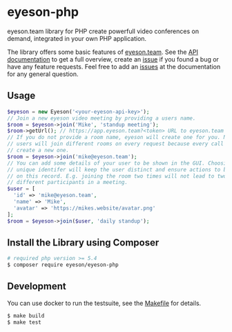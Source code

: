 
# eyeson-php

eyeson.team library for PHP create powerfull video conferences on demand,
integrated in your own PHP application.

The library offers some basic features of [eyeson.team][eyeson]. See the [API
documentation][api-doc] to get a full overview, create an [issue][php-issues]
if you found a bug or have any feature requests. Feel free to add an
[issues][api-issues] at the documentation for any general question.

## Usage

```php
$eyeson = new Eyeson('<your-eyeson-api-key>');
// Join a new eyeson video meeting by providing a users name.
$room = $eyeson->join('Mike', 'standup meeting');
$room->getUrl(); // https://app.eyeson.team?<token> URL to eyeson.team video GUI
// If you do not provide a room name, eyeson will create one for you. Note that
// users will join different rooms on every request because every call will
// create a new one.
$room = $eyeson->join('mike@eyeson.team');
// You can add some details of your user to be shown in the GUI. Choosing a
// unique identifer will keep the user distinct and ensure actions to be mapped
// on this record. E.g. joining the room two times will not lead to two
// different participants in a meeting.
$user = [
  'id' => 'mike@eyeson.team',
  'name' => 'Mike',
  'avatar' => 'https://mikes.website/avatar.png'
];
$room = $eyeson->join($user, 'daily standup');
```

## Install the Library using Composer

```sh
# required php version >= 5.4
$ composer require eyeson/eyeson-php
```

## Development

You can use docker to run the testsuite, see the [Makefile](/Makefile) for
details.

```sh
$ make build
$ make test
```

[eyeson]: https://www.eyeson.team "eyeson team"
[api-doc]: https://eyeson-team.github.com/api "eyeson API Documentation"
[php-issues]: https://github.com/eyeson-team/eyeson-php/issues "eyeson PHP Issues"
[api-issues]: https://github.com/eyeson-team/api/issues "eyeson API issues"

[1]: https://hub.docker.com/_/php/ "PHP Docker Image"
